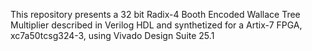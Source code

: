 This repository presents a 32 bit Radix-4 Booth Encoded Wallace Tree Multiplier
described in Verilog HDL and synthetized for a Artix-7 FPGA, xc7a50tcsg324-3, 
using Vivado Design Suite 25.1
